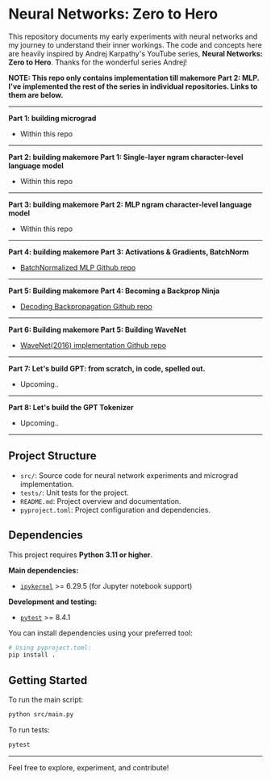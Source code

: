 # Neural Networks: Zero to Hero


This repository documents my early experiments with neural networks and my journey to understand their inner workings. The code and concepts here are heavily inspired by Andrej Karpathy's YouTube series, **Neural Networks: Zero to Hero**. Thanks for the wonderful series Andrej!

**NOTE: This repo only contains implementation till makemore Part 2: MLP. I've implemented the rest of the series in individual repositories. Links to them are below.**

---

**Part 1: building micrograd**

- Within this repo

---

**Part 2: building makemore Part 1: Single-layer ngram character-level language model**

- Within this repo

---

**Part 3: building makemore Part 2: MLP ngram character-level language model**

- Within this repo

---

**Part 4: building makemore Part 3: Activations & Gradients, BatchNorm**

- [BatchNormalized MLP Github repo](https://github.com/sganesa2/batchnormalized-mlp)

---

**Part 5: Building makemore Part 4: Becoming a Backprop Ninja**

- [Decoding Backpropagation Github repo](https://github.com/sganesa2/decoding-backpropagation)

---

**Part 6: Building makemore Part 5: Building WaveNet**

- [WaveNet(2016) implementation Github repo](https://github.com/sganesa2/wavenet)

---


**Part 7: Let's build GPT: from scratch, in code, spelled out.**

- Upcoming..

---

**Part 8: Let's build the GPT Tokenizer**

- Upcoming..

---

## Project Structure

- `src/`: Source code for neural network experiments and micrograd implementation.
- `tests/`: Unit tests for the project.
- `README.md`: Project overview and documentation.
- `pyproject.toml`: Project configuration and dependencies.

## Dependencies

This project requires **Python 3.11 or higher**.

**Main dependencies:**
- [`ipykernel`](https://pypi.org/project/ipykernel/) >= 6.29.5 (for Jupyter notebook support)

**Development and testing:**
- [`pytest`](https://pypi.org/project/pytest/) >= 8.4.1

You can install dependencies using your preferred tool:

```sh
# Using pyproject.toml:
pip install .
```

## Getting Started

To run the main script:

```sh
python src/main.py
```

To run tests:

```sh
pytest
```

---

Feel free to explore, experiment, and contribute!
